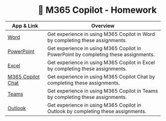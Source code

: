 

 <h1>&nbsp;&nbsp;&nbsp;&nbsp;&nbsp;&nbsp;&nbsp;&nbsp;&nbsp;&nbsp;&nbsp;&nbsp;&nbsp;&nbsp;&nbsp;&nbsp;🤖 M365 Copilot - Homework </h1>

| App & Link | Overview |
|-----|----------|
| [Word](https://github.com/mortenhansenDK/M365CopilotHomework/blob/main/Word/readME.md) | Get experience in using M365 Copilot in Word by completing these assignments. |
| [PowerPoint](https://github.com/mortenhansenDK/M365CopilotHomework/blob/main/PowerPoint/readME.md) | Get experience in using M365 Copilot in PowerPoint by completing these assignments. |
| [Excel](https://github.com/mortenhansenDK/M365CopilotHomework/blob/main/PowerPoint/readME.md) | Get experience in using M365 Copilot in Excel by completing these assignments. |
| [M365 Copilot Chat](./labs/public-website-agent) | Get experience in using M365 Copilot Chat by completing these assignments. |
| [Teams](./labs/mbr-prep-sharepoint-agent) | Get experience in using M365 Copilot in Teams by completing these assignments. |
| [Outlook](./labs/mbr-prep-sharepoint-agent) | Get experience in using M365 Copilot in Outlook by completing these assignments. |
